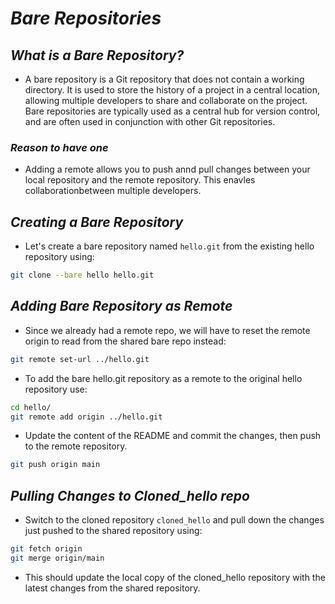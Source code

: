 # _*Bare Repositories*_

## _*What is a Bare Repository?*_

- A bare repository is a Git repository that does not contain a working directory. It is used to store the history of a project in a central location, allowing multiple developers to share and collaborate on the project. Bare repositories are typically used as a central hub for version control, and are often used in conjunction with other Git repositories.

### _*Reason to have one*_

- Adding a remote allows you to push annd pull changes between your local repository and the remote repository. This enavles collaborationbetween multiple developers.

## _*Creating a Bare Repository*_

- Let's create a bare repository named ``hello.git`` from the existing hello repository using:

```bash
git clone --bare hello hello.git
```

## _*Adding Bare Repository as Remote*_

- Since we already had a remote repo, we will have to reset the remote origin to read from the shared bare repo instead:

```bash
git remote set-url ../hello.git
```

- To add the bare hello.git repository as a remote to the original hello repository use:

```bash
cd hello/
git remote add origin ../hello.git
```

- Update the content of the README and commit the changes, then push to the remote repository.

```bash
git push origin main
```

## _*Pulling Changes to Cloned_hello repo*_

- Switch to the cloned repository ``cloned_hello`` and pull down the changes just pushed to the shared repository using:

```bash
git fetch origin
git merge origin/main
```

- This should update the local copy of the cloned_hello repository with the latest changes from the shared repository.
